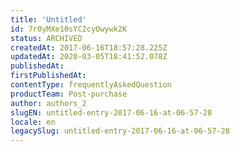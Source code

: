 ```yaml
---
title: 'Untitled'
id: 7r0yMXe10sYC2cyOwywk2K
status: ARCHIVED
createdAt: 2017-06-16T18:57:28.225Z
updatedAt: 2020-03-05T18:41:52.078Z
publishedAt: 
firstPublishedAt: 
contentType: frequentlyAskedQuestion
productTeam: Post-purchase
author: authors_2
slugEN: untitled-entry-2017-06-16-at-06-57-28
locale: en
legacySlug: untitled-entry-2017-06-16-at-06-57-28
---
```



